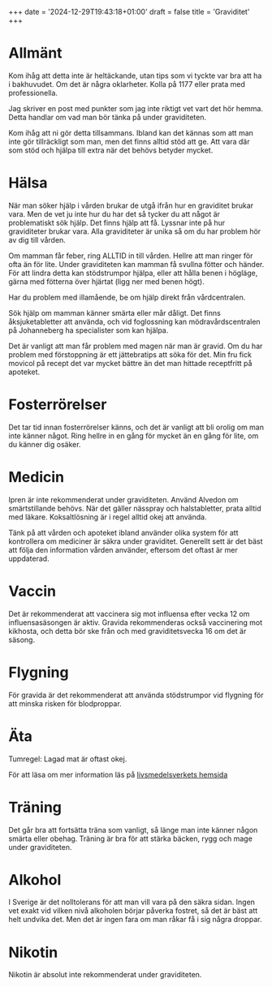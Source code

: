 +++
date = '2024-12-29T19:43:18+01:00'
draft = false
title = 'Graviditet'
+++

<!-- Kolla med den senaste version av Chatgpt-->

# Allmänt
Kom ihåg att detta inte är heltäckande, utan tips som vi tyckte var bra att ha i bakhuvudet. Om det är några oklarheter. Kolla på 1177 eller prata med professionella.

Jag skriver en post med punkter som jag inte riktigt vet vart det hör hemma. Detta handlar om vad man bör tänka på under graviditeten.

Kom ihåg att ni gör detta tillsammans. Ibland kan det kännas som att man inte gör tillräckligt som man, men det finns alltid stöd att ge. Att vara där som stöd och hjälpa till extra när det behövs betyder mycket.

# Hälsa
När man söker hjälp i vården brukar de utgå ifrån hur en graviditet brukar vara. Men de vet ju inte hur du har det så tycker du att något är problematiskt sök hjälp. Det finns hjälp att få. Lyssnar inte på hur graviditeter brukar vara. Alla graviditeter är unika så om du har problem hör av dig till vården.

Om mamman får feber, ring ALLTID in till vården. Hellre att man ringer för ofta än för lite. Under graviditeten kan mamman få svullna fötter och händer. För att lindra detta kan stödstrumpor hjälpa, eller att hålla benen i högläge, gärna med fötterna över hjärtat (ligg ner med benen högt).

Har du problem med illamående, be om hjälp direkt från vårdcentralen.

Sök hjälp om mamman känner smärta eller mår dåligt. Det finns åksjuketabletter att använda, och vid foglossning kan mödravårdscentralen på Johanneberg ha specialister som kan hjälpa.

Det är vanligt att man får problem med magen när man är gravid. Om du har problem med förstoppning är ett jättebratips att söka för det. Min fru fick movicol på recept det var mycket bättre än det man hittade receptfritt på apoteket.

# Fosterrörelser
Det tar tid innan fosterrörelser känns, och det är vanligt att bli orolig om man inte känner något. Ring hellre in en gång för mycket än en gång för lite, om du känner dig osäker.

# Medicin
Ipren är inte rekommenderat under graviditeten. Använd Alvedon om smärtstillande behövs. När det gäller nässpray och halstabletter, prata alltid med läkare. Koksaltlösning är i regel alltid okej att använda.

Tänk på att vården och apoteket ibland använder olika system för att kontrollera om mediciner är säkra under graviditet. Generellt sett är det bäst att följa den information vården använder, eftersom det oftast är mer uppdaterad.

# Vaccin
Det är rekommenderat att vaccinera sig mot influensa efter vecka 12 om influensasäsongen är aktiv. Gravida rekommenderas också vaccinering mot kikhosta, och detta bör ske från och med graviditetsvecka 16 om det är säsong.

# Flygning
För gravida är det rekommenderat att använda stödstrumpor vid flygning för att minska risken för blodproppar.

# Äta
Tumregel: Lagad mat är oftast okej.

För att läsa om mer information läs på [livsmedelsverkets hemsida](https://www.livsmedelsverket.se/matvanor-halsa--miljo/kostrad/gravida/mat-att-undvika)

# Träning
Det går bra att fortsätta träna som vanligt, så länge man inte känner någon smärta eller obehag. Träning är bra för att stärka bäcken, rygg och mage under graviditeten.

# Alkohol
I Sverige är det nolltolerans för att man vill vara på den säkra sidan. Ingen vet exakt vid vilken nivå alkoholen börjar påverka fostret, så det är bäst att helt undvika det. Men det är ingen fara om man råkar få i sig några droppar.

# Nikotin
Nikotin är absolut inte rekommenderat under graviditeten.